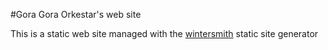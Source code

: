 #Gora Gora Orkestar's web site

This is a static web site managed with the [wintersmith](https://github.com/jnordberg/wintersmith) static site generator